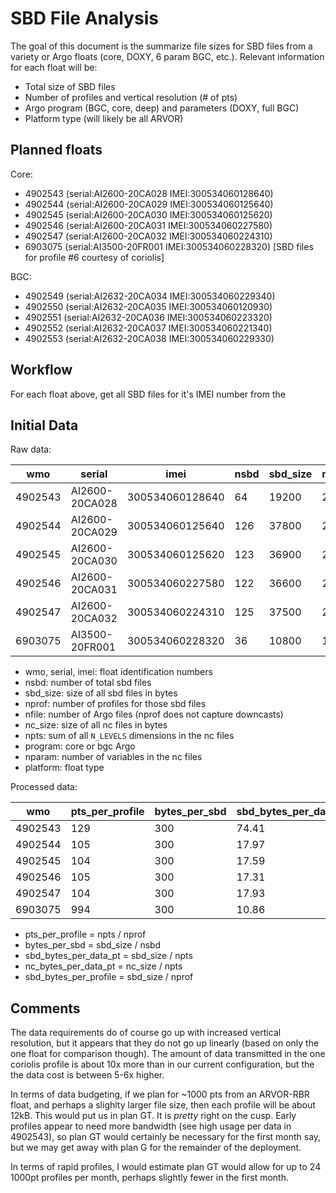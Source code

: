 # SBD File Analysis

The goal of this document is the summarize file sizes for SBD files from
a variety or Argo floats (core, DOXY, 6 param BGC, etc.). Relevant information
for each float will be:

- Total size of SBD files
- Number of profiles and vertical resolution (# of pts)
- Argo program (BGC, core, deep) and parameters (DOXY, full BGC)
- Platform type (will likely be all ARVOR)

## Planned floats

Core:

- 4902543 (serial:AI2600-20CA028 IMEI:300534060128640)
- 4902544 (serial:AI2600-20CA029 IMEI:300534060125640)
- 4902545 (serial:AI2600-20CA030 IMEI:300534060125620)
- 4902546 (serial:AI2600-20CA031 IMEI:300534060227580)
- 4902547 (serial:AI2600-20CA032 IMEI:300534060224310)
- 6903075 (serial:AI3500-20FR001 IMEI:300534060228320) [SBD files for profile #6 courtesy of coriolis]

BGC:

- 4902549 (serial:AI2632-20CA034 IMEI:300534060229340)
- 4902550 (serial:AI2632-20CA035 IMEI:300534060120930)
- 4902551 (serial:AI2632-20CA036 IMEI:300534060223320)
- 4902552 (serial:AI2632-20CA037 IMEI:300534060221340)
- 4902553 (serial:AI2632-20CA038 IMEI:300534060229330)

## Workflow

For each float above, get all SBD files for it's IMEI number from the 

## Initial Data

Raw data:

|wmo    |serial        |imei           |nsbd|sbd_size|nprof|nfile|nc_size|npts|program|nparam|platform|
|-------|--------------|---------------|----|--------|-----|-----|-------|----|-------|------|--------|
|4902543|AI2600-20CA028|300534060128640|64  |19200   |2    |3    |65040  |258 |core   |64    |arvor   |
|4902544|AI2600-20CA029|300534060125640|126 |37800   |20   |21   |467532 |2103|core   |64    |arvor   |
|4902545|AI2600-20CA030|300534060125620|123 |36900   |20   |21   |471660 |2097|core   |64    |arvor   |
|4902546|AI2600-20CA031|300534060227580|122 |36600   |20   |21   |467952 |2114|core   |64    |arvor   |
|4902547|AI2600-20CA032|300534060224310|125 |37500   |20   |21   |467340 |2091|core   |64    |arvor   |
|6903075|AI3500-20FR001|300534060228320|36  |10800   |1    |1    |59572  |994 |core   |64    |arvor   |

- wmo, serial, imei: float identification numbers
- nsbd: number of total sbd files
- sbd_size: size of all sbd files in bytes
- nprof: number of profiles for those sbd files
- nfile: number of Argo files (nprof does not capture downcasts)
- nc_size: size of all nc files in bytes
- npts: sum of all `N_LEVELS` dimensions in the nc files
- program: core or bgc Argo
- nparam: number of variables in the nc files
- platform: float type

Processed data:

|wmo    |pts_per_profile|bytes_per_sbd|sbd_bytes_per_data_pt|nc_bytes_per_data_pt|sbd_bytes_per_profile|
|-------|---------------|-------------|---------------------|--------------------|---------------------|
|4902543|129            |300          |74.41                |252.09              |9600                 |
|4902544|105            |300          |17.97                |222.31              |1890                 |
|4902545|104            |300          |17.59                |224.92              |1845                 |
|4902546|105            |300          |17.31                |221.35              |1830                 |
|4902547|104            |300          |17.93                |223.50              |1875                 |
|6903075|994            |300          |10.86                |59.93               |10800                |

- pts_per_profile = npts / nprof
- bytes_per_sbd = sbd_size / nsbd
- sbd_bytes_per_data_pt = sbd_size / npts
- nc_bytes_per_data_pt = nc_size / npts
- sbd_bytes_per_profile = sbd_size / nprof

## Comments

The data requirements do of course go up with increased vertical resolution,
but it appears that they do not go up linearly (based on only the one float
for comparison though). The amount of data transmitted in the one coriolis
profile is about 10x more than in our current configuration, but the the data
cost is between 5-6x higher.

In terms of data budgeting, if we plan for ~1000 pts from an ARVOR-RBR float,
and perhaps a slighlty larger file size, then each profile will be about 12kB.
This would put us in plan GT. It is *pretty* right on the cusp. Early profiles
appear to need more bandwidth (see high usage per data in 4902543), so plan
GT would certainly be necessary for the first month say, but we may get away
with plan G for the remainder of the deployment.

In terms of rapid profiles, I would estimate plan GT would allow for up to
24 1000pt profiles per month, perhaps slightly fewer in the first month.
